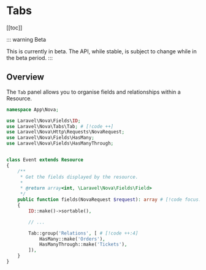 # Tabs

[[toc]]

::: warning Beta

This is currently in beta. The API, while stable, is subject to change while in the beta period.
:::

## Overview ​

The `Tab` panel allows you to organise fields and relationships within a Resource.

```php
namespace App\Nova;

use Laravel\Nova\Fields\ID;
use Laravel\Nova\Tabs\Tab; # [!code ++]
use Laravel\Nova\Http\Requests\NovaRequest;
use Laravel\Nova\Fields\HasMany;
use Laravel\Nova\Fields\HasManyThrough;


class Event extends Resource
{
    /**
     * Get the fields displayed by the resource.
     *
     * @return array<int, \Laravel\Nova\Fields\Field>
     */
    public function fields(NovaRequest $request): array # [!code focus:11]
    {
        ID::make()->sortable(),

        // ...

        Tab::group('Relations', [ # [!code ++:4]
            HasMany::make('Orders'),
            HasManyThrough::make('Tickets'),
        ]),
    }
}
```